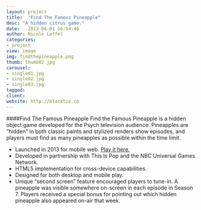 ```yaml
---
layout: project
title:  "Find The Famous Pineapple"
desc: "A hidden citrus game."
date:   2013-06-01 16:54:46
author: Nicole Leffel
categories:
- project
view: image
img: findthepineapple.png
thumb: thumb02.jpg
carousel:
- single01.jpg
- single02.jpg
- single03.jpg
tagged: 
client: 
website: http://blacktie.co
---
```

####Find The Famous Pineapple
Find the Famous Pineapple is a hidden object game developed for the Psych television audience. Pineapples are “hidden” in both classic paints and stylized renders show episodes, and players must find as many pineapples as possible within the time limit.

* Launched in 2013 for mobile web. [Play it here.](http://bit.ly/IgMhzG)
* Developed in partnership with This Is Pop and the NBC Universal Games Network.
* HTML5 implementation for cross-device capabilities.
* Designed for both desktop and mobile play.
* Unique “second screen” feature encouraged players to tune-in. A pineapple was visible somewhere on-screen in each episode in Season 7. Players received a special bonus for pointing out which hidden pineapple also appeared on-air that week.